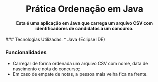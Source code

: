<h1 align="center">Prática Ordenação em Java</h1>
<h4 align='center'>Esta é uma aplicação em Java que carrega um arquivo CSV com identificadores de candidatos a um concurso.</h2>
### Tecnologias Utilizadas:
* Java (Eclipse IDE)

### Funcionalidades
- Carregar de forma ordenada um arquivo CSV com nome, data de nascimento e nota do concurso;
- Em caso de empate de notas, a pessoa mais velha fica na frente.
  
